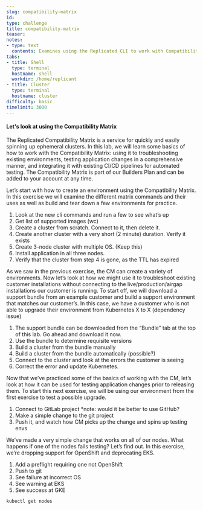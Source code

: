 ```yaml
---
slug: compatibility-matrix 
id: 
type: challenge
title: compatibility-matrix
teaser: 
notes:
- type: text
  contents: Examines using the Replicated CLI to work with Compatibility Matrix
tabs:
- title: Shell
  type: terminal
  hostname: shell
  workdir: /home/replicant
- title: Cluster
  type: terminal
  hostname: cluster
difficulty: basic
timelimit: 3000
---
```


#### Let's look at using the Compatibility Matrix
The Replicated Compatibility Matrix is a service for quickly and easily spinning up ephemeral clusters. In this lab, we will learn some basics of how to work with the Compatibility Matrix: using it to troubleshooting existing environments, testing application changes in a comprehensive manner, and integrating it with existing CI/CD pipelines for automated testing. The Compatibility Matrix is part of our Builders Plan and can be added to your account at any time. 
	
	
Let’s start with how to create an environment using the Compatibility Matrix. In this exercise we will examine the different matrix commands and their uses as well as build and tear down a few environments for practice.	
	
1. Look at the new cli commands and run a few to see what’s up	
2. Get list of supported images (wc)
3. Create a cluster from scratch. Connect to it, then delete it.
4. Create another cluster with a very short (2 minute) duration. Verify it exists	
5. Create 3-node cluster with multiple OS.  (Keep this)
6. Install application in all three nodes.
7. Verify that the cluster from step 4 is gone, as the TTL has expired	
	

As we saw in the previous exercise, the CM can create a variety of environments. Now let’s look at how we might use it to troubleshoot existing customer installations without connecting to the live/production/airgap installations our customer is running. To start off, we will download a support bundle from an example customer and build a support environment that matches our customer’s. In this case, we have a customer who is not able to upgrade their environment from Kubernetes X to X (dependency issue)

1. The support bundle can be downloaded from the “Bundle” tab at the top of this lab. Go ahead and download it now.
2. Use the bundle to determine requisite versions 
3. Build a cluster from the bundle manually
4. Build a cluster from the bundle automatically (possible?)
5. Connect to the cluster and look at the errors the customer is seeing
6. Correct the error and update Kubernetes.

Now that we’ve practiced some of the basics of working with the CM, let’s look at how it can be used for testing application changes prior to releasing them. To start this next exercise, we will be using our environment from the first exercise to test a possible upgrade.

1. Connect to GitLab project *note: would it be better to use GitHub?
2. Make a simple change to the git project
3. Push it, and watch how CM picks up the change and spins up testing envs

We’ve made a very simple change that works on all of our nodes. What happens if one of the nodes fails testing? Let’s find out. In this exercise, we’re dropping support for OpenShift and deprecating EKS. 

1. Add a preflight requiring one not OpenShift
2. Push to git
3. See failure at incorrect OS
4. See warning at EKS
5. See success at GKE


```
kubectl get nodes
```
